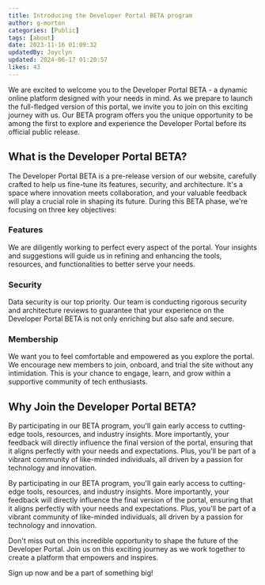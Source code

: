 ```yaml
---
title: Introducing the Developer Portal BETA program
author: g-morton
categories: [Public]
tags: [about]
date: 2023-11-16 01:09:32 
updatedBy: Joyclyn
updated: 2024-06-17 01:20:57 
likes: 43
---
```


We are excited to welcome you to the Developer Portal BETA - a dynamic online platform designed with your needs in mind. As we prepare to launch the full-fledged version of this portal, we invite you to join on this exciting journey with us. Our BETA program offers you the unique opportunity to be among the first to explore and experience the Developer Portal before its official public release.

## What is the Developer Portal BETA?

The Developer Portal BETA is a pre-release version of our website, carefully crafted to help us fine-tune its features, security, and architecture. It's a space where innovation meets collaboration, and your valuable feedback will play a crucial role in shaping its future. During this BETA phase, we're focusing on three key objectives:

### Features
We are diligently working to perfect every aspect of the portal. Your insights and suggestions will guide us in refining and enhancing the tools, resources, and functionalities to better serve your needs.

### Security
Data security is our top priority. Our team is conducting rigorous security and architecture reviews to guarantee that your experience on the Developer Portal BETA is not only enriching but also safe and secure.

### Membership
We want you to feel comfortable and empowered as you explore the portal. We encourage new members to join, onboard, and trial the site without any intimidation. This is your chance to engage, learn, and grow within a supportive community of tech enthusiasts.



## Why Join the Developer Portal BETA?

By participating in our BETA program, you'll gain early access to cutting-edge tools, resources, and industry insights. More importantly, your feedback will directly influence the final version of the portal, ensuring that it aligns perfectly with your needs and expectations. Plus, you'll be part of a vibrant community of like-minded individuals, all driven by a passion for technology and innovation.

By participating in our BETA program, you'll gain early access to cutting-edge tools, resources, and industry insights. More importantly, your feedback will directly influence the final version of the portal, ensuring that it aligns perfectly with your needs and expectations. Plus, you'll be part of a vibrant community of like-minded individuals, all driven by a passion for technology and innovation.

Don't miss out on this incredible opportunity to shape the future of the Developer Portal. Join us on this exciting journey as we work together to create a platform that empowers and inspires.

Sign up now and be a part of something big!